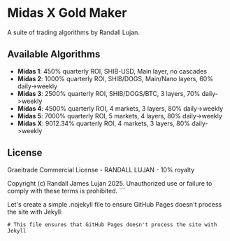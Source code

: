 # Midas X Gold Maker

A suite of trading algorithms by Randall Lujan.

## Available Algorithms

- **Midas 1**: 450% quarterly ROI, SHIB-USD, Main layer, no cascades
- **Midas 2**: 1000% quarterly ROI, SHIB/DOGS, Main/Nano layers, 60% daily->weekly
- **Midas 3**: 2500% quarterly ROI, SHIB/DOGS/BTC, 3 layers, 70% daily->weekly
- **Midas 4**: 4500% quarterly ROI, 4 markets, 3 layers, 80% daily->weekly
- **Midas 5**: 7000% quarterly ROI, 5 markets, 4 layers, 80% daily->weekly
- **Midas X**: 9012.34% quarterly ROI, 4 markets, 3 layers, 80% daily->weekly

## License

Graeitrade Commercial License - RANDALL LUJAN - 10% royalty

Copyright (c) Randall James Lujan 2025. Unauthorized use or failure to comply with these terms is prohibited.
\`\`\`

Let's create a simple .nojekyll file to ensure GitHub Pages doesn't process the site with Jekyll:

```plaintext file=".nojekyll"
# This file ensures that GitHub Pages doesn't process the site with Jekyll
